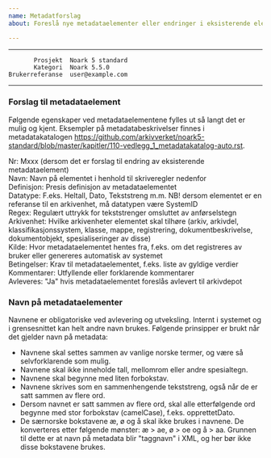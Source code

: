 ```yaml
---
name: Metadatforslag
about: Foreslå nye metadataelementer eller endringer i eksisterende elementer i metadatakatalogen

---
```


 ------------------  ---------------------------------
           Prosjekt  Noark 5 standard
           Kategori  Noark 5.5.0
    Brukerreferanse  user@example.com
 ------------------  ---------------------------------

### Forslag til metadataelement

Følgende egenskaper ved metadataelementene fylles ut så langt det er mulig og kjent. Eksempler på metadatabeskrivelser finnes i metadatakatalogen https://github.com/arkivverket/noark5-standard/blob/master/kapitler/110-vedlegg_1_metadatakatalog-auto.rst.

Nr: Mxxx (dersom det er forslag til endring av eksisterende metadataelement)  
Navn: Navn på elementet i henhold til skriveregler nedenfor  
Definisjon: Presis definisjon av metadataelementet  
Datatype: F.eks. Heltall, Dato, Tekststreng m.m. NB! dersom elementet er en referanse til en arkivenhet, må datatypen være SystemID  
Regex: Regulært uttrykk for tekststrenger omsluttet av anførselstegn  
Arkivenhet: Hvilke arkivenheter elementet skal tilhøre (arkiv, arkivdel, klassifikasjonssystem, klasse, mappe, registrering, dokumentbeskrivelse, dokumentobjekt, spesialiseringer av disse)  
Kilde: Hvor metadataelementet hentes fra, f.eks. om det registreres av bruker eller genereres automatisk av systemet  
Betingelser: Krav til metadataelementet, f.eks. liste av gyldige verdier  
Kommentarer: Utfyllende eller forklarende kommentarer  
Avleveres: "Ja" hvis metadataelementet foreslås avlevert til arkivdepot

### Navn på metadataelementer
Navnene er obligatoriske ved avlevering og utveksling. Internt i systemet og i grensesnittet
kan helt andre navn brukes. Følgende prinsipper er brukt når det gjelder navn på metadata:
* Navnene skal settes sammen av vanlige norske termer, og være så selvforklarende som
mulig.
* Navnene skal ikke inneholde tall, mellomrom eller andre spesialtegn.
* Navnene skal begynne med liten forbokstav.
* Navnene skrives som en sammenhengende tekststreng, også når de er satt sammen av flere
ord.
* Dersom navnet er satt sammen av flere ord, skal alle etterfølgende ord begynne med stor
forbokstav (camelCase), f.eks. opprettetDato.
* De særnorske bokstavene æ, ø og å skal ikke brukes i navnene. De konverteres etter
følgende mønster: æ > ae, ø > oe og å > aa. Grunnen til dette er at navn på metadata blir
"taggnavn" i XML, og her bør ikke disse bokstavene brukes.
